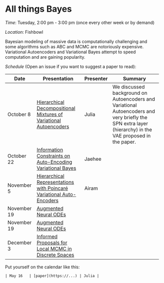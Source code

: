 # All things Bayes 
*Time*: Tuesday, 2:00 pm - 3:00 pm (once every other week or by demand)

*Location*: Fishbowl

Bayesian modeling of massive data is computationally challenging and some algorithms such as ABC and MCMC are notoriously expensive. Variational Autoencoders and Variational Bayes attempt to speed computation and are gaining popularity. 

*Schedule* (Open an issue if you want to suggest a paper to read):

| Date | Presentation | Presenter | Summary |
|------|--------------|-----------|---------|
| October 8 | [Hierarchical Decompositional Mixtures of Variational Autoencoders](http://proceedings.mlr.press/v97/tan19b.html) | Julia | We discussed background on Autoencoders and Variational Autoencoders and very briefly the SPN extra layer (hierarchy) in the VAE proposed in the paper.|
| October 22 |[Information Constraints on Auto-Encoding Variational Bayes](https://arxiv.org/abs/1805.08672) | Jaehee | |
| November 5 |[Hierarchical Representations with Poincaré Variational Auto-Encoders](https://arxiv.org/abs/1901.06033) |Airam  | |
| November 19|[Augmented Neural ODEs](https://arxiv.org/abs/1904.01681) || |
| November 19|[Augmented Neural ODEs](https://arxiv.org/abs/1904.01681) || |
| December 3 |[Informed Proposals for Local MCMC in Discrete Spaces](https://www.tandfonline.com/doi/full/10.1080/01621459.2019.1585255)|| |

Put yourself on the calendar like this:
```
| May 16   | [paper](https://...) | Julia |
